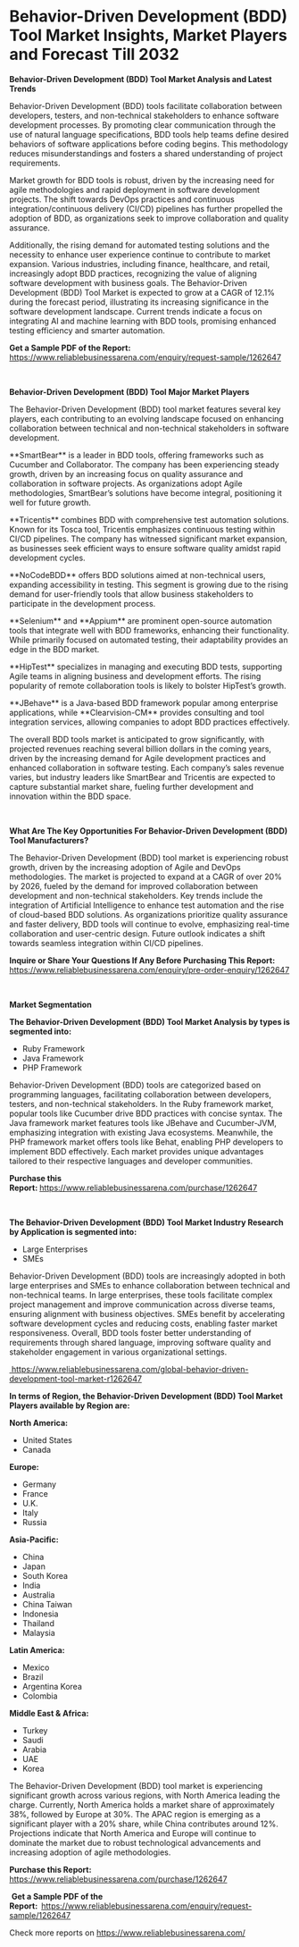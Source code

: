 <p><h1>Behavior-Driven Development (BDD) Tool Market Insights, Market Players and Forecast Till 2032</h1></p><p><strong>Behavior-Driven Development (BDD) Tool Market Analysis and Latest Trends</strong></p>
<p><p>Behavior-Driven Development (BDD) tools facilitate collaboration between developers, testers, and non-technical stakeholders to enhance software development processes. By promoting clear communication through the use of natural language specifications, BDD tools help teams define desired behaviors of software applications before coding begins. This methodology reduces misunderstandings and fosters a shared understanding of project requirements.</p><p>Market growth for BDD tools is robust, driven by the increasing need for agile methodologies and rapid deployment in software development projects. The shift towards DevOps practices and continuous integration/continuous delivery (CI/CD) pipelines has further propelled the adoption of BDD, as organizations seek to improve collaboration and quality assurance. </p><p>Additionally, the rising demand for automated testing solutions and the necessity to enhance user experience continue to contribute to market expansion. Various industries, including finance, healthcare, and retail, increasingly adopt BDD practices, recognizing the value of aligning software development with business goals. The Behavior-Driven Development (BDD) Tool Market is expected to grow at a CAGR of 12.1% during the forecast period, illustrating its increasing significance in the software development landscape. Current trends indicate a focus on integrating AI and machine learning with BDD tools, promising enhanced testing efficiency and smarter automation.</p></p>
<p><strong>Get a Sample PDF of the Report:&nbsp;</strong> <a href="https://www.reliablebusinessarena.com/enquiry/request-sample/1262647?utm_campaign=3224&utm_medium=2&utm_source=Github&utm_content=ia&utm_term=11032025&utm_id=behavior-driven-development-bdd-tool">https://www.reliablebusinessarena.com/enquiry/request-sample/1262647</a></p>
<p>&nbsp;</p>
<p><strong>Behavior-Driven Development (BDD) Tool Major Market Players</strong></p>
<p><p>The Behavior-Driven Development (BDD) tool market features several key players, each contributing to an evolving landscape focused on enhancing collaboration between technical and non-technical stakeholders in software development.</p><p>**SmartBear** is a leader in BDD tools, offering frameworks such as Cucumber and Collaborator. The company has been experiencing steady growth, driven by an increasing focus on quality assurance and collaboration in software projects. As organizations adopt Agile methodologies, SmartBear’s solutions have become integral, positioning it well for future growth.</p><p>**Tricentis** combines BDD with comprehensive test automation solutions. Known for its Tosca tool, Tricentis emphasizes continuous testing within CI/CD pipelines. The company has witnessed significant market expansion, as businesses seek efficient ways to ensure software quality amidst rapid development cycles.</p><p>**NoCodeBDD** offers BDD solutions aimed at non-technical users, expanding accessibility in testing. This segment is growing due to the rising demand for user-friendly tools that allow business stakeholders to participate in the development process.</p><p>**Selenium** and **Appium** are prominent open-source automation tools that integrate well with BDD frameworks, enhancing their functionality. While primarily focused on automated testing, their adaptability provides an edge in the BDD market.</p><p>**HipTest** specializes in managing and executing BDD tests, supporting Agile teams in aligning business and development efforts. The rising popularity of remote collaboration tools is likely to bolster HipTest’s growth.</p><p>**JBehave** is a Java-based BDD framework popular among enterprise applications, while **Clearvision-CM** provides consulting and tool integration services, allowing companies to adopt BDD practices effectively.</p><p>The overall BDD tools market is anticipated to grow significantly, with projected revenues reaching several billion dollars in the coming years, driven by the increasing demand for Agile development practices and enhanced collaboration in software testing. Each company’s sales revenue varies, but industry leaders like SmartBear and Tricentis are expected to capture substantial market share, fueling further development and innovation within the BDD space.</p></p>
<p>&nbsp;</p>
<p><strong>What Are The Key Opportunities For Behavior-Driven Development (BDD) Tool Manufacturers?</strong></p>
<p><p>The Behavior-Driven Development (BDD) tool market is experiencing robust growth, driven by the increasing adoption of Agile and DevOps methodologies. The market is projected to expand at a CAGR of over 20% by 2026, fueled by the demand for improved collaboration between development and non-technical stakeholders. Key trends include the integration of Artificial Intelligence to enhance test automation and the rise of cloud-based BDD solutions. As organizations prioritize quality assurance and faster delivery, BDD tools will continue to evolve, emphasizing real-time collaboration and user-centric design. Future outlook indicates a shift towards seamless integration within CI/CD pipelines.</p></p>
<p><strong>Inquire or Share Your Questions If Any Before Purchasing This Report:</strong> <a href="https://www.reliablebusinessarena.com/enquiry/pre-order-enquiry/1262647?utm_campaign=3224&utm_medium=2&utm_source=Github&utm_content=ia&utm_term=11032025&utm_id=behavior-driven-development-bdd-tool">https://www.reliablebusinessarena.com/enquiry/pre-order-enquiry/1262647</a></p>
<p>&nbsp;</p>
<p><strong>Market Segmentation</strong></p>
<p><strong>The Behavior-Driven Development (BDD) Tool Market Analysis by types is segmented into:</strong></p>
<p><ul><li>Ruby Framework</li><li>Java Framework</li><li>PHP Framework</li></ul></p>
<p><p>Behavior-Driven Development (BDD) tools are categorized based on programming languages, facilitating collaboration between developers, testers, and non-technical stakeholders. In the Ruby framework market, popular tools like Cucumber drive BDD practices with concise syntax. The Java framework market features tools like JBehave and Cucumber-JVM, emphasizing integration with existing Java ecosystems. Meanwhile, the PHP framework market offers tools like Behat, enabling PHP developers to implement BDD effectively. Each market provides unique advantages tailored to their respective languages and developer communities.</p></p>
<p><strong>Purchase this Report:&nbsp;</strong><a href="https://www.reliablebusinessarena.com/purchase/1262647?utm_campaign=3224&utm_medium=2&utm_source=Github&utm_content=ia&utm_term=11032025&utm_id=behavior-driven-development-bdd-tool">https://www.reliablebusinessarena.com/purchase/1262647</a></p>
<p>&nbsp;</p>
<p><strong>The Behavior-Driven Development (BDD) Tool Market Industry Research by Application is segmented into:</strong></p>
<p><ul><li>Large Enterprises</li><li>SMEs</li></ul></p>
<p><p>Behavior-Driven Development (BDD) tools are increasingly adopted in both large enterprises and SMEs to enhance collaboration between technical and non-technical teams. In large enterprises, these tools facilitate complex project management and improve communication across diverse teams, ensuring alignment with business objectives. SMEs benefit by accelerating software development cycles and reducing costs, enabling faster market responsiveness. Overall, BDD tools foster better understanding of requirements through shared language, improving software quality and stakeholder engagement in various organizational settings.</p></p>
<p><a href="https://www.reliablebusinessarena.com/global-behavior-driven-development-tool-market-r1262647?utm_campaign=3224&utm_medium=2&utm_source=Github&utm_content=ia&utm_term=11032025&utm_id=behavior-driven-development-bdd-tool">&nbsp;https://www.reliablebusinessarena.com/global-behavior-driven-development-tool-market-r1262647</a></p>
<p><strong>In terms of Region, the Behavior-Driven Development (BDD) Tool Market Players available by Region are:</strong></p>
<p>
    <p> <strong> North America: </strong>
        <ul>
            <li>United States</li>
            <li>Canada</li>
        </ul>
        </p> 
    <p> <strong> Europe: </strong>
        <ul>
            <li>Germany</li>
            <li>France</li>
            <li>U.K.</li>
            <li>Italy</li>
            <li>Russia</li>
        </ul>
        </p> 
    <p> <strong> Asia-Pacific: </strong>
        <ul>
            <li>China</li>
            <li>Japan</li>
            <li>South Korea</li>
            <li>India</li>
            <li>Australia</li>
            <li>China Taiwan</li>
            <li>Indonesia</li>
            <li>Thailand</li>
            <li>Malaysia</li>
        </ul>
        </p> 
    <p> <strong> Latin America: </strong>
        <ul>
            <li>Mexico</li>
            <li>Brazil</li>
            <li>Argentina Korea</li>
            <li>Colombia</li>
        </ul>
        </p> 
    <p> <strong> Middle East & Africa: </strong>
        <ul>
            <li>Turkey</li>
            <li>Saudi</li>
            <li>Arabia</li>
            <li>UAE</li>
            <li>Korea</li>
        </ul>
    </p>
    </p>
<p><p>The Behavior-Driven Development (BDD) tool market is experiencing significant growth across various regions, with North America leading the charge. Currently, North America holds a market share of approximately 38%, followed by Europe at 30%. The APAC region is emerging as a significant player with a 20% share, while China contributes around 12%. Projections indicate that North America and Europe will continue to dominate the market due to robust technological advancements and increasing adoption of agile methodologies.</p></p>
<p><strong>Purchase this Report: </strong><a href="https://www.reliablebusinessarena.com/purchase/1262647?utm_campaign=3224&utm_medium=2&utm_source=Github&utm_content=ia&utm_term=11032025&utm_id=behavior-driven-development-bdd-tool">https://www.reliablebusinessarena.com/purchase/1262647</a></p>
<p>&nbsp;<strong>Get a Sample PDF of the Report:&nbsp;&nbsp;</strong><a href="https://www.reliablebusinessarena.com/enquiry/request-sample/1262647?utm_campaign=3224&utm_medium=2&utm_source=Github&utm_content=ia&utm_term=11032025&utm_id=behavior-driven-development-bdd-tool">https://www.reliablebusinessarena.com/enquiry/request-sample/1262647</a></p>
<p><strong></strong></p>
<p>Check more reports on <a href="https://www.reliablebusinessarena.com/?utm_campaign=3224&utm_medium=2&utm_source=Github&utm_content=ia&utm_term=11032025&utm_id=behavior-driven-development-bdd-tool">https://www.reliablebusinessarena.com/</a></p>